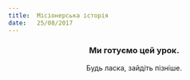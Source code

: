 ```yaml
---
title:  Місіонерська історія
date:   25/08/2017
---
```


### <center>Ми готуємо цей урок.</center>
<center>Будь ласка, зайдіть пізніше.</center>
